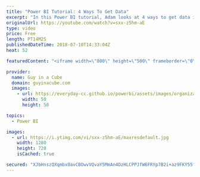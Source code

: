 ```yaml
---
title: "Power BI Tutorial: 4 Ways To Get Data"
excerpt: "In this Power BI tutorial, Adam looks at 4 ways to get data in Power BI. This focuses on Power BI Desktop and the main storage modes - Import, DirectQuery and Live Connections to Analysis Services. If you are new to Power BI, be sure to check out this Power BI Tutorial: 4 ways to get data.   Import (Excel)"
originalUrl: https://youtube.com/watch?v=sxx-z5hm-aE
type: video
price: Free
length: PT14M2S
publishedDateTime: 2018-07-10T14:33:04Z
heat: 52

featuredContent: "<iframe width=\"800\" height=\"500\" frameborder=\"0\" src=\"https://www.youtube.com/embed/sxx-z5hm-aE\" allow=\"accelerometer; autoplay; encrypted-media; gyroscope; picture-in-picture\" allowfullscreen></iframe>"

provider:
  name: Guy in a Cube
  domain: guyinacube.com
  images:
    - url: https://everyday-cc.github.io/powerbi/assets/images/organizations/guyinacube.com-50x50.jpg
      width: 50
      height: 50

topics:
  - Power BI

images:
  - url: https://i.ytimg.com/vi/sxx-z5hm-aE/maxresdefault.jpg
    width: 1280
    height: 720
    isCached: true

secured: "XJbHnszQXqmbx0avCBOwvVQvaY5MmAn4DzHLCPPJfW6FRYp7B2i+az9FKY55fuwSIlBA1WfGo/eXLZkIK02NZljPBPEezL9W5FSiYoOkHcfg2s9GOx3YhQfOWzmSc7pQKXQ+KONiLdwOESfspAaJ4I3BtR/56GsUrAmlm9scNaqbmoFpfi8qY2oaCw7MHnB7xMv0rq8kMOfbDt0pno8N1+LV2KrnMKVShIn9X9VwOGKrnX6GBUFvuSZqdW+lI0OCdDuzUdhXuHfE+wiVRNu59QnUH/lHAjue36w+4PjJkNMEdckvzkmBJE0g8mkCX+705GpjgrQV+kyk8ss+V5X9721E+hlQahDlh7Tvq3foa0hnbHgJHynPFeRWwb6LgtH+9RsXbTT0iMIqlL4f7MjDwavu0lNdTpZhFSlmv00R3Ow=;WcYymLphh7GBeR5NaN24DA=="
---
```


